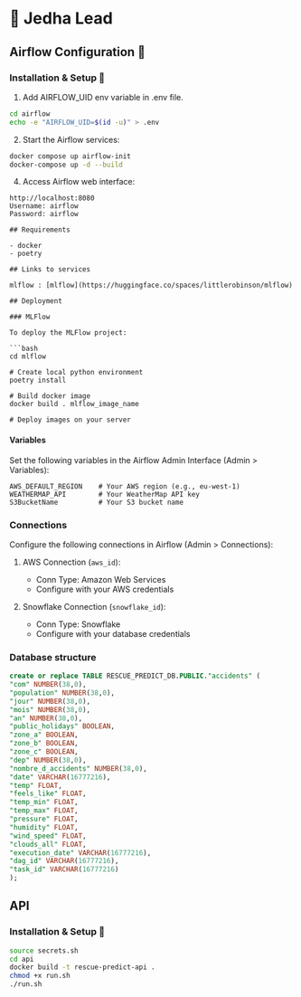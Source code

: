 # 🚀 Jedha Lead

## Airflow Configuration 🔐

### Installation & Setup 🚀

1. Add AIRFLOW_UID env variable in .env file.

```bash
cd airflow
echo -e "AIRFLOW_UID=$(id -u)" > .env
```

2. Start the Airflow services:

```bash
docker compose up airflow-init
docker-compose up -d --build
```

4. Access Airflow web interface:

````
http://localhost:8080
Username: airflow
Password: airflow

## Requirements

- docker
- poetry

## Links to services

mlflow : [mlflow](https://huggingface.co/spaces/littlerobinson/mlflow)

## Deployment

### MLFlow

To deploy the MLFlow project:

```bash
cd mlflow

# Create local python environment
poetry install

# Build docker image
docker build . mlflow_image_name

# Deploy images on your server
````

#### Variables

Set the following variables in the Airflow Admin Interface (Admin > Variables):

```
AWS_DEFAULT_REGION    # Your AWS region (e.g., eu-west-1)
WEATHERMAP_API        # Your WeatherMap API key
S3BucketName          # Your S3 bucket name
```

### Connections

Configure the following connections in Airflow (Admin > Connections):

1. AWS Connection (`aws_id`):

   - Conn Type: Amazon Web Services
   - Configure with your AWS credentials

2. Snowflake Connection (`snowflake_id`):
   - Conn Type: Snowflake
   - Configure with your database credentials

### Database structure

```sql
create or replace TABLE RESCUE_PREDICT_DB.PUBLIC."accidents" (
"com" NUMBER(38,0),
"population" NUMBER(38,0),
"jour" NUMBER(38,0),
"mois" NUMBER(38,0),
"an" NUMBER(38,0),
"public_holidays" BOOLEAN,
"zone_a" BOOLEAN,
"zone_b" BOOLEAN,
"zone_c" BOOLEAN,
"dep" NUMBER(38,0),
"nombre_d_accidents" NUMBER(38,0),
"date" VARCHAR(16777216),
"temp" FLOAT,
"feels_like" FLOAT,
"temp_min" FLOAT,
"temp_max" FLOAT,
"pressure" FLOAT,
"humidity" FLOAT,
"wind_speed" FLOAT,
"clouds_all" FLOAT,
"execution_date" VARCHAR(16777216),
"dag_id" VARCHAR(16777216),
"task_id" VARCHAR(16777216)
);
```

## API

### Installation & Setup 🚀

```bash
source secrets.sh
cd api
docker build -t rescue-predict-api .
chmod +x run.sh
./run.sh
```
